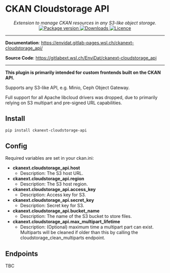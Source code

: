 # CKAN Cloudstorage API

<div align="center">
  <em>Extension to manage CKAN resources in any S3-like object storage.</em>
</div>
<div align="center">
  <a href="https://pypi.org/project/ckanext-cloudstorage_api" target="_blank">
      <img src="https://img.shields.io/pypi/v/ckanext-cloudstorage_api?color=%2334D058&label=pypi%20package" alt="Package version">
  </a>
  <a href="https://pypistats.org/packages/ckanext-cloudstorage_api" target="_blank">
      <img src="https://img.shields.io/pypi/dm/ckanext-cloudstorage_api.svg" alt="Downloads">
  </a>
  <a href="https://gitlabext.wsl.ch/EnviDat/ckanext-cloudstorage_api/-/raw/main/LICENSE" target="_blank">
      <img src="https://img.shields.io/github/license/EnviDat/ckanext-cloudstorage_api.svg" alt="Licence">
  </a>
</div>

---

**Documentation**: <a href="https://envidat.gitlab-pages.wsl.ch/ckanext-cloudstorage_api/" target="_blank">https://envidat.gitlab-pages.wsl.ch/ckanext-cloudstorage_api/</a>

**Source Code**: <a href="https://gitlabext.wsl.ch/EnviDat/ckanext-cloudstorage_api" target="_blank">https://gitlabext.wsl.ch/EnviDat/ckanext-cloudstorage_api</a>

---

**This plugin is primarily intended for custom frontends built on the CKAN API.**

Supports any S3-like API, e.g. Minio, Ceph Object Gateway.

Full support for all Apache libcloud drivers was dropped, due to primarily relying on S3 multipart and pre-signed URL capabilities.

## Install

```bash
pip install ckanext-cloudstorage-api
```

## Config

Required variables are set in your ckan.ini:

- **ckanext.cloudstorage_api.host**
  - Description: The S3 host URL.
- **ckanext.cloudstorage_api.region**
  - Description: The S3 host region.
- **ckanext.cloudstorage_api.access_key**
  - Description: Access key for S3.
- **ckanext.cloudstorage_api.secret_key**
  - Description: Secret key for S3.
- **ckanext.cloudstorage_api.bucket_name**
  - Description: The name of the S3 bucket to store files.
- **ckanext.cloudstorage_api.max_multipart_lifetime**
  - Description: (Optional) maximum time a multipart part can exist.
    Multiparts will be cleaned if older than this by
    calling the cloudstorage_clean_multiparts endpoint.

## Endpoints

TBC
